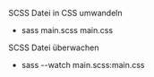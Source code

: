 SCSS Datei in CSS umwandeln
- sass main.scss main.css

SCSS Datei überwachen
- sass --watch main.scss:main.css